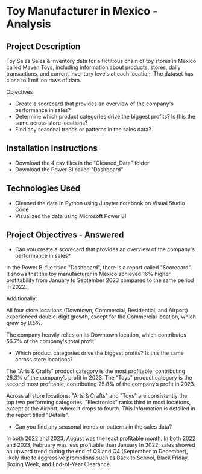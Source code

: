 # Toy Manufacturer in Mexico - Analysis


## Project Description
Toy Sales
Sales & inventory data for a fictitious chain of toy stores in Mexico called Maven Toys, including information about products, stores, daily transactions, and current inventory levels at each location. The dataset has close to 1 million rows of data.

Objectives
- Create a scorecard that provides an overview of the company's performance in sales?
- Determine which product categories drive the biggest profits? Is this the same across store locations?
- Find any seasonal trends or patterns in the sales data?

## Installation Instructions
- Download the 4 csv files in the "Cleaned_Data" folder
- Download the Power BI called "Dashboard"

## Technologies Used
- Cleaned the data in Python using Jupyter notebook on Visual Studio Code
- Visualized the data using Microsoft Power BI

## Project Objectives - Answered

- Can you create a scorecard that provides an overview of the company's performance in sales?

In the Power BI file titled "Dashboard", there is a report called "Scorecard". It shows that the toy manufacturer in Mexico achieved 16% higher profitability from January to September 2023 compared to the same period in 2022.

Additionally:

All four store locations (Downtown, Commercial, Residential, and Airport) experienced double-digit growth, except for the Commercial location, which grew by 8.5%.

The company heavily relies on its Downtown location, which contributes 56.7% of the company's total profit.

- Which product categories drive the biggest profits? Is this the same across store locations?

The "Arts & Crafts" product category is the most profitable, contributing 26.3% of the company’s profit in 2023.
The "Toys" product category is the second most profitable, contributing 25.8% of the company’s profit in 2023.

Across all store locations:
"Arts & Crafts" and "Toys" are consistently the top two performing categories.
"Electronics" ranks third in most locations, except at the Airport, where it drops to fourth.
This information is detailed in the report titled "Details".

- Can you find any seasonal trends or patterns in the sales data?

In both 2022 and 2023, August was the least profitable month.
In both 2022 and 2023, February was less profitable than January
In 2022, sales showed an upward trend during the end of Q3 and Q4 (September to December), likely due to aggressive promotions such as Back to School, Black Friday, Boxing Week, and End-of-Year Clearance.